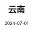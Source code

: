 ---
title: 云南
description: 云南，第一次去是在2004年，随后是2008年、2012年、2014年、2017年、2019年，2024年。第一次是去写生，最近一次是去旅游，其余的都是去出差。可以说去过很多次，但是没什么照片的存在。
coverImage: https://photo.chachaphoto.uk/zaijiansongzanlin.jpg
date: 2024-07-01
featured: true
slug: yunnan
---